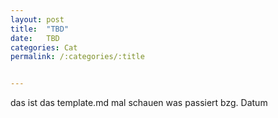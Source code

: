 ```yaml
---
layout: post
title:  "TBD"
date:   TBD
categories: Cat
permalink: /:categories/:title


---
```


das ist das template.md mal schauen was passiert bzg. Datum
